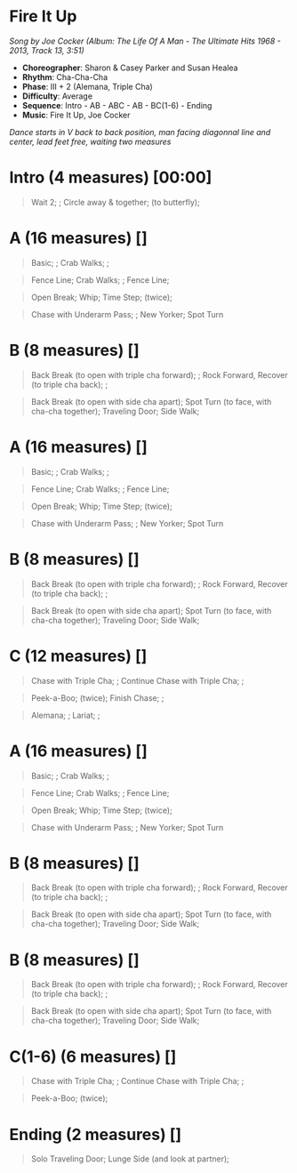 # Fire It Up
*Song by Joe Cocker (Album: The Life Of A Man - The Ultimate Hits 1968 - 2013, Track 13, 3:51)*

* **Choreographer**: Sharon & Casey Parker and Susan Healea
* **Rhythm**: Cha-Cha-Cha
* **Phase**: III + 2 (Alemana, Triple Cha)
* **Difficulty**: Average
* **Sequence**: Intro - AB - ABC - AB - BC(1-6) - Ending
* **Music**: Fire It Up, Joe Cocker

*Dance starts in V back to back position, man facing diagonnal line and center, lead feet free, waiting two measures*

# Intro (4 measures) [00:00]

> Wait 2; ; Circle away & together; (to butterfly);

# A (16 measures) []

> Basic; ; Crab Walks; ;

> Fence Line; Crab Walks; ; Fence Line;

> Open Break; Whip; Time Step; (twice);

> Chase with Underarm Pass; ; New Yorker; Spot Turn

# B (8 measures) []

> Back Break (to open with triple cha forward); ; Rock Forward, Recover (to triple cha back); ;

> Back Break (to open with side cha apart); Spot Turn (to face, with cha-cha together); Traveling Door; Side Walk;

# A (16 measures) []

> Basic; ; Crab Walks; ;

> Fence Line; Crab Walks; ; Fence Line;

> Open Break; Whip; Time Step; (twice);

> Chase with Underarm Pass; ; New Yorker; Spot Turn

# B (8 measures) []

> Back Break (to open with triple cha forward); ; Rock Forward, Recover (to triple cha back); ;

> Back Break (to open with side cha apart); Spot Turn (to face, with cha-cha together); Traveling Door; Side Walk;

# C (12 measures) []

> Chase with Triple Cha; ; Continue Chase with Triple Cha; ;

> Peek-a-Boo; (twice); Finish Chase; ;

> Alemana; ; Lariat; ;

# A (16 measures) []

> Basic; ; Crab Walks; ;

> Fence Line; Crab Walks; ; Fence Line;

> Open Break; Whip; Time Step; (twice);

> Chase with Underarm Pass; ; New Yorker; Spot Turn

# B (8 measures) []

> Back Break (to open with triple cha forward); ; Rock Forward, Recover (to triple cha back); ;

> Back Break (to open with side cha apart); Spot Turn (to face, with cha-cha together); Traveling Door; Side Walk;

# B (8 measures) []

> Back Break (to open with triple cha forward); ; Rock Forward, Recover (to triple cha back); ;

> Back Break (to open with side cha apart); Spot Turn (to face, with cha-cha together); Traveling Door; Side Walk;

# C(1-6) (6 measures) []

> Chase with Triple Cha; ; Continue Chase with Triple Cha; ;


> Peek-a-Boo; (twice);



# Ending (2 measures) []

> Solo Traveling Door; Lunge Side (and look at partner);


